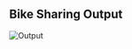 ## Bike Sharing Output  
![Output](https://github.com/Mannuk7/Projects/assets/143139867/1ad9846d-6db5-4ac5-afe7-55b199ebf68e)

